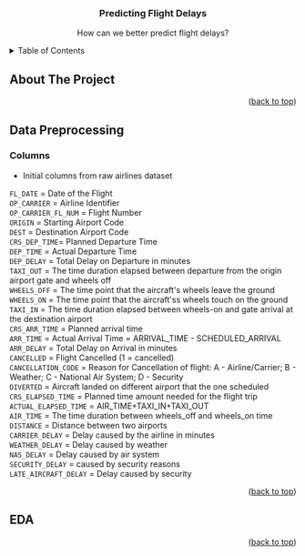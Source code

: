 <div id="top"></div>

<!-- PROJECT LOGO -->
<br />
<div align="center">
  <h3 align="center">Predicting Flight Delays</h3>

  <p align="center">
    How can we better predict flight delays?
  </p>
</div>



<!-- TABLE OF CONTENTS -->
<details>
  <summary>Table of Contents</summary>
  <ol>
    <li>
      <a href="#about-the-project">About The Project</a>
      <ul>
        <li><a href="#built-with">Built With</a></li>
      </ul>
    </li>
    <li>
      <a href="#getting-started">Getting Started</a>
      <ul>
        <li><a href="#prerequisites">Prerequisites</a></li>
        <li><a href="#installation">Installation</a></li>
      </ul>
    </li>
    <li><a href="#usage">Usage</a></li>
    <li><a href="#roadmap">Roadmap</a></li>
    <li><a href="#contributing">Contributing</a></li>
    <li><a href="#license">License</a></li>
    <li><a href="#contact">Contact</a></li>
    <li><a href="#acknowledgments">Acknowledgments</a></li>
  </ol>
</details>


## About The Project


<p align="right">(<a href="#top">back to top</a>)</p>


## Data Preprocessing

### Columns
* Initial columns from raw airlines dataset

`FL_DATE` = Date of the Flight<br>
`OP_CARRIER` = Airline Identifier<br>
`OP_CARRIER_FL_NUM` = Flight Number<br>
`ORIGIN` = Starting Airport Code<br>
`DEST` = Destination Airport Code<br>
`CRS_DEP_TIME`= Planned Departure Time<br>
`DEP_TIME` = Actual Departure Time<br>
`DEP_DELAY` = Total Delay on Departure in minutes<br>
`TAXI_OUT` = The time duration elapsed between departure from the origin airport gate and wheels off<br>
`WHEELS_OFF` = The time point that the aircraft's wheels leave the ground<br>
`WHEELS_ON` = The time point that the aircraft'ss wheels touch on the ground<br>
`TAXI_IN` = The time duration elapsed between wheels-on and gate arrival at the destination airport<br>
`CRS_ARR_TIME` = Planned arrival time<br>
`ARR_TIME` = Actual Arrival Time = ARRIVAL_TIME - SCHEDULED_ARRIVAL<br>
`ARR_DELAY` = Total Delay on Arrival in minutes<br>
`CANCELLED` = Flight Cancelled (1 = cancelled)<br>
`CANCELLATION_CODE` = Reason for Cancellation of flight: A - Airline/Carrier; B - Weather; C - National Air System; D - Security<br>
`DIVERTED` = Aircraft landed on different airport that the one scheduled<br>
`CRS_ELAPSED_TIME` = Planned time amount needed for the flight trip<br>
`ACTUAL_ELAPSED_TIME` = AIR_TIME+TAXI_IN+TAXI_OUT<br>
`AIR_TIME` = The time duration between wheels_off and wheels_on time<br>
`DISTANCE` = Distance between two airports<br>
`CARRIER_DELAY` = Delay caused by the airline in minutes<br>
`WEATHER_DELAY` = Delay caused by weather<br>
`NAS_DELAY` = Delay caused by air system<br>
`SECURITY_DELAY` = caused by security reasons<br>
`LATE_AIRCRAFT_DELAY` = Delay caused by security<br>

<p align="right">(<a href="#top">back to top</a>)</p>


## EDA


<p align="right">(<a href="#top">back to top</a>)</p>
